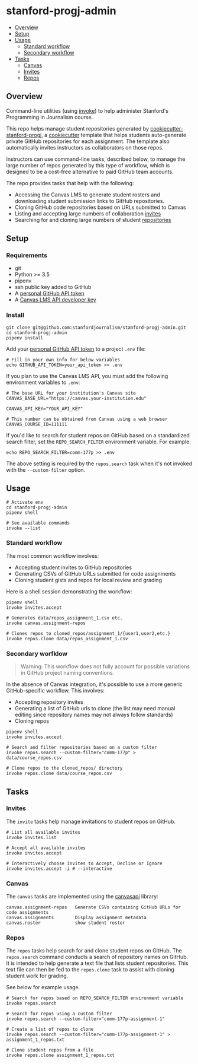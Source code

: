 # stanford-progj-admin
- [Overview](#overview)
- [Setup](#setup)
- [Usage](#usage)
  - [Standard workflow](#standard-workflow)
  - [Secondary workflow](#secondary-workflow)
- [Tasks](#tasks)
  - [Canvas](#canvas)
  - [Invites](#invites)
  - [Repos](#repos)

## Overview

Command-line utilities (using
[invoke](https://docs.pyinvoke.org/en/stable/)) to help
administer Stanford's Programming in Journalism course.

This repo helps manage student repositories generated by [cookiecutter-stanford-progj](https://github.com/stanfordjournalism/cookiecutter-stanford-progj), a [cookiecutter](https://cookiecutter.readthedocs.io/en/1.7.0/) template that helps students auto-generate private GitHub repositories for each assignment. The template also automatically invites instructors as collaborators on those repos.

Instructors can use command-line tasks, described below, to manage the large number of repos generated by this type of workflow, which is designed to be a cost-free alternative to paid GitHub team accounts. 

The repo provides tasks that help with the following:

* Accessing the Canvas LMS to generate student rosters and downloading student submission links to GitHub repositories.
* Cloning GitHub code repositories based on URLs submitted to Canvas
* Listing and accepting large numbers of collaboration [invites](#invites)
* Searching for and cloning large numbers of student [repositories](#repos)

## Setup

### Requirements

* git
* Python >= 3.5
* pipenv
* ssh public key added to GitHub
* A [personal GitHub API token](https://github.com/settings/tokens)
* A [Canvas LMS API developer key](https://canvas.instructure.com/doc/api/file.developer_keys.html)

[Personal GitHub API token]: https://github.com/settings/tokens


### Install

```
git clone git@github.com:stanfordjournalism/stanford-progj-admin.git
cd stanford-progj-admin
pipenv install
```

Add your [personal GitHub API token][] to a project `.env` file:

```
# Fill in your own info for below variables
echo GITHUB_API_TOKEN=your_api_token >> .env
```

If you plan to use the Canvas LMS API, you must add the following environment variables to `.env`:

```
# The base URL for your institution's Canvas site
CANVAS_BASE_URL="https://canvas.your-institution.edu"

CANVAS_API_KEY="YOUR_API_KEY"

# This number can be obtained from Canvas using a web browser
CANVAS_COURSE_ID=111111
```

If you'd like to search for student repos on GitHub based on a standardized search filter, set the `REPO_SEARCH_FILTER` environment variable. For example:

```
echo REPO_SEARCH_FILTER=comm-177p >> .env
```

The above setting is required by the `repos.search` task when it's not invoked with the `--custom-filter` option.


## Usage

```
# Activate env
cd stanford-progj-admin
pipenv shell

# See available commands
invoke --list
```

### Standard workflow

The most common workflow involves:

* Accepting student invites to GitHub repositories
* Generating CSVs of GitHub URLs submitted for code assignments
* Cloning student gists and repos for local review and grading

Here is a shell session demonstrating the workflow:

```
pipenv shell
invoke invites.accept

# Generates data/repos_assignment_1.csv etc.
invoke canvas.assignment-repos

# Clones repos to cloned_repos/assignment_1/{user1,user2,etc.}
invoke repos.clone data/repos_assignment_1.csv
```

### Secondary worfklow

> Warning: This workflow does not fully account for possible variations in GitHub project naming conventions.

In the absence of Canvas integration, it's possible to use a more generic GitHub-specific workflow. This involves:

* Accepting repository invites
* Generating a list of GitHub urls to clone (the list may need manual editing since repository names may not always follow standards)
* Cloning repos

```
pipenv shell
invoke invites.accept

# Search and filter repositories based on a custom filter
invoke repos.search --custom-filter="comm-177p" > data/course_repos.csv

# Clone repos to the cloned_repos/ directory
invoke repos.clone data/course_repos.csv
```

## Tasks

###  Invites

The `invite` tasks help manage invitations to student repos on GitHub.

```
# List all available invites
invoke invites.list

# Accept all available invites
invoke invites.accept

# Interactively choose invites to Accept, Decline or Ignore
invoke invites.accept -i # --interactive
```

### Canvas

The `canvas` tasks are implemented using the [canvasapi](https://canvasapi.readthedocs.io/en/latest/index.html) library:

```  
canvas.assignment-repos   Generate CSVs containing GitHub URLs for code assignments
canvas.assignments        Display assignment metadata
canvas.roster             show student roster

```

### Repos

The `repos` tasks help search for and clone student repos on GitHub. The `repos.search` command conducts a search of repository names on GitHub. It is intended to help generate a text file that lists student repositories. This text file can then be fed to the `repos.clone` task to assist with cloning student work for grading.

See below for example usage.

```
# Search for repos based on REPO_SEARCH_FILTER environment variable
invoke repos.search

# Search for repos using a custom filter
invoke repos.search --custom-filter="comm-177p-assignment-1"

# Create a list of repos to clone
invoke repos.search --custom-filter="comm-177p-assignment-1" > assignment_1_repos.txt

# Clone student repos from a file
invoke repos.clone assignment_1_repos.txt
```
